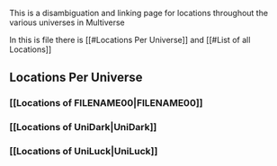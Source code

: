 This is a disambiguation and linking page for locations throughout the various universes in Multiverse

In this is file there is [[#Locations Per Universe]] and [[#List of all Locations]]

## Locations Per Universe
### [[Locations of FILENAME00|FILENAME00]]
### [[Locations of UniDark|UniDark]] 
### [[Locations of UniLuck|UniLuck]]
